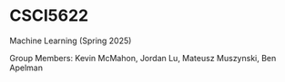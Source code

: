 # CSCI5622
Machine Learning (Spring 2025)

Group Members: Kevin McMahon, Jordan Lu, Mateusz Muszynski, Ben Apelman

